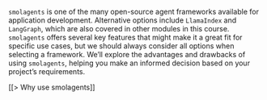 `smolagents` is one of the many open-source agent frameworks available for application development. Alternative options include `LlamaIndex` and `LangGraph`, which are also covered in other modules in this course. `smolagents` offers several key features that might make it a great fit for specific use cases, but we should always consider all options when selecting a framework. We’ll explore the advantages and drawbacks of using `smolagents`, helping you make an informed decision based on your project’s requirements.

[[> Why use smolagents]]
